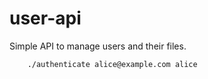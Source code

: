 # user-api
Simple API to manage users and their files.






```bash
    ./authenticate alice@example.com alice
```

